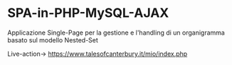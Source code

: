 # SPA-in-PHP-MySQL-AJAX
Applicazione Single-Page per la gestione e l'handling di un organigramma basato sul modello Nested-Set

Live-action-> https://www.talesofcanterbury.it/mio/index.php
